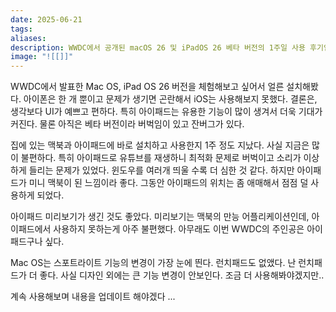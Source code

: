 ```yaml
---
date: 2025-06-21
tags:
aliases:
description: WWDC에서 공개된 macOS 26 및 iPadOS 26 베타 버전의 1주일 사용 후기입니다. 새로운 UI 디자인에 대한 감상과 함께, 특히 미리보기 앱 추가 등 미니 맥북처럼 변모한 아이패드의 유용한 기능과 베타 버전의 아쉬운 점을 공유합니다.
image: "![[]]"
---
```

WWDC에서 발표한 Mac OS, iPad OS 26 버전을 체험해보고 싶어서 얼른 설치해봤다. 아이폰은 한 개 뿐이고 문제가 생기면 곤란해서 iOS는 사용해보지 못했다. 결론은, 생각보다 UI가 예쁘고 편하다. 특히 아이패드는 유용한 기능이 많이 생겨서 더욱 기대가 커진다. 물론 아직은 베타 버전이라 버벅임이 있고 잔버그가 있다. 

집에 있는 맥북과 아이패드에 바로 설치하고 사용한지 1주 정도 지났다. 사실 지금은 많이 불편하다. 특히 아이패드로 유튜브를 재생하니 최적화 문제로 버벅이고 소리가 이상하게 들리는 문제가 있었다. 윈도우를 여러개 띄울 수록 더 심한 것 같다. 하지만 아이패드가 미니 맥북이 된 느낌이라 좋다. 그동안 아이패드의 위치는 좀 애매해서 점점 덜 사용하게 되었다. 

아이패드 미리보기가 생긴 것도 좋았다. 미리보기는 맥북의 만능 어플리케이션인데, 아이패드에서 사용하지 못하는게 아주 불편했다. 아무래도 이번 WWDC의 주인공은 아이패드구나 싶다.

Mac OS는 스포트라이트 기능의 변경이 가장 눈에 띈다. 런치패드도 없앴다. 난 런치패드가 더 좋다. 
사실 디자인 외에는 큰 기능 변경이 안보인다. 조금 더 사용해봐야겠지만.. 

계속 사용해보며 내용을 업데이트 해야겠다 ... 

